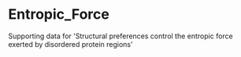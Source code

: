# Entropic_Force
Supporting data for 'Structural preferences control the entropic force exerted by disordered protein regions'
